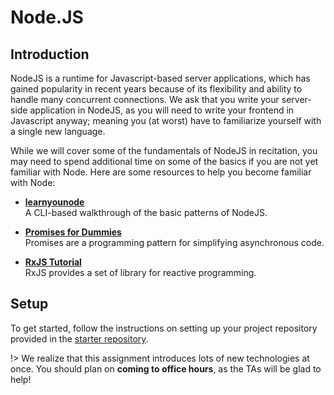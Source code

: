 # Node.JS

## Introduction
NodeJS is a runtime for Javascript-based server applications, which has gained
popularity in recent years because of its flexibility and ability to handle
many concurrent connections. We ask that you write your server-side application
in NodeJS, as you will need to write your frontend in Javascript anyway; meaning
you (at worst) have to familiarize yourself with a single new language.

While we will cover some of the fundamentals of NodeJS in recitation, you may
need to spend additional time on some of the basics if you are not yet familiar
with Node.  Here are some resources to help you become familiar with Node:

* <b>[learnyounode](https://github.com/workshopper/learnyounode#learn-you-the-nodejs-for-much-win)</b><br>
  A CLI-based walkthrough of the basic patterns of NodeJS.

* <b>[Promises for Dummies](https://scotch.io/tutorials/javascript-promises-for-dummies)</b><br>
  Promises are a programming pattern for simplifying asynchronous code.

* <b>[RxJS Tutorial](http://reactivex.io/rxjs/manual/tutorial.html)</b><br>
  RxJS provides a set of library for reactive programming.

## Setup
To get started, follow the instructions on setting up your project repository
provided in the [starter repository](https://github.com/CMU-17-356/dronut-starter/tree/master).


!> We realize that this assignment introduces lots of new technologies at once.
You should plan on **coming to office hours**, as the TAs will be glad to help!
